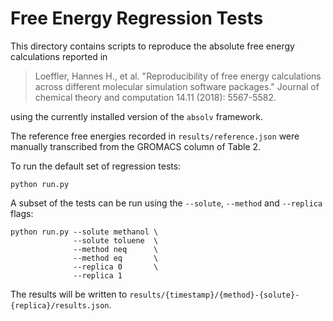 # Free Energy Regression Tests

This directory contains scripts to reproduce the absolute free energy calculations
reported in

> Loeffler, Hannes H., et al. "Reproducibility of free energy calculations across different molecular simulation
> software packages." Journal of chemical theory and computation 14.11 (2018): 5567-5582.

using the currently installed version of the `absolv` framework.

The reference free energies recorded in `results/reference.json` were manually
transcribed from the GROMACS column of Table 2.

To run the default set of regression tests:

```shell
python run.py
```

A subset of the tests can be run using the `--solute`, `--method` and `--replica` flags:

```shell
python run.py --solute methanol \
              --solute toluene  \
              --method neq      \
              --method eq       \
              --replica 0       \
              --replica 1
```

The results will be written to `results/{timestamp}/{method}-{solute}-{replica}/results.json`.
